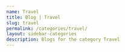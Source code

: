 ```yaml
---
name: Travel
title: Blog | Travel
slug: travel
permalink: /categories/travel/
layout: sidebar-categories
description: Blogs for the category Travel
---
```

